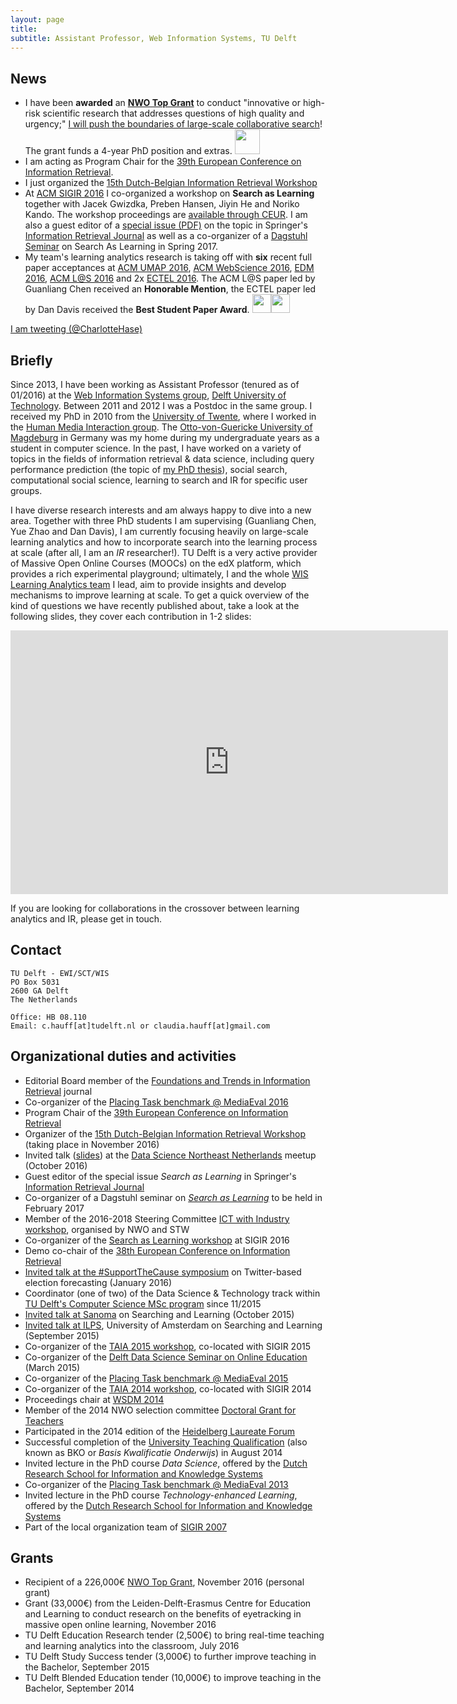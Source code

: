 ```yaml
---
layout: page
title:  
subtitle: Assistant Professor, Web Information Systems, TU Delft
---
```


## News

- I have been **awarded** an [**NWO Top Grant**](http://www.nwo.nl/actueel/nieuws/2016/ew/63-miljoen-top-subsidie-voor-18-exacte-topwetenschappers.html) to conduct "innovative or high-risk scientific research that addresses questions of high quality and urgency;" [I will push the boundaries of large-scale collaborative search](http://chauff.github.io/2016-11-27-lacrosse/)! The grant funds a 4-year PhD position and extras. <img src="../img/grant.png" height="40px">
- I am acting as Program Chair for the [39th European Conference on Information Retrieval](http://ecir2017.org/).
- I just organized the [15th Dutch-Belgian Information Retrieval Workshop](http://dir2016.nl)
- At [ACM SIGIR 2016](http://sigir.org/sigir2016/) I co-organized a workshop on **Search as Learning** together with Jacek Gwizdka, Preben Hansen, Jiyin He and Noriko Kando. The workshop proceedings are [available through CEUR](http://ceur-ws.org/Vol-1647/). I am also a guest editor of a [special issue (PDF)](http://chauff.github.io/sal2016/CfP_SI_Search_As_Learning.pdf) on the topic in Springer's [Information Retrieval Journal](http://link.springer.com/journal/10791) as well as a co-organizer of a [Dagstuhl Seminar](https://www.dagstuhl.de/en/program/dagstuhl-seminars/) on Search As Learning in Spring 2017.
- My team's learning analytics research is taking off with **six** recent full paper acceptances at [ACM UMAP 2016](http://www.um.org/umap2016/), [ACM WebScience 2016](http://websci16.org/), [EDM 2016](http://www.educationaldatamining.org/EDM2016/), [ACM L@S 2016](http://learningatscale.acm.org/las2016/) and 2x [ECTEL 2016](http://www.ec-tel.eu/index.php?id=732). The ACM L@S paper led by Guanliang Chen received an **Honorable Mention**, the ECTEL paper led by Dan Davis received the **Best Student Paper Award**. <img src="../img/award.png" height="30px"><img src="../img/award.png" height="30px">

<p>
 <a class="twitter-timeline"
 href="https://twitter.com/CharlotteHase"
 data-widget-id="340639437736255489"
 data-chrome="nofooter noborders transparent" data-tweet-limit="3">I am tweeting (@CharlotteHase)</a>
 <script>
						!function(d, s, id) {
							var js, fjs = d.getElementsByTagName(s)[0], p = /^http:/
									.test(d.location) ? 'http' : 'https';
							if (!d.getElementById(id)) {
								js = d.createElement(s);
								js.id = id;
								js.src = p
										+ "://platform.twitter.com/widgets.js";
								fjs.parentNode.insertBefore(js, fjs);
							}
						}(document, "script", "twitter-wjs");
 </script>
</p>

## Briefly

Since 2013, I have been working as Assistant Professor (tenured as of 01/2016) at the [Web Information Systems group](http://www.wis.ewi.tudelft.nl/),
 [Delft University of Technology](http://www.tudelft.nl/). Between 2011 and 2012 I was a Postdoc in the same group.
I received my PhD in 2010 from the [University of Twente](https://www.utwente.nl/), where I worked in the 
[Human Media Interaction group](http://hmi.ewi.utwente.nl/). 
The [Otto-von-Guericke University of Magdeburg](https://www.uni-magdeburg.de/) in Germany was 
my home during my undergraduate years as a student in computer science.
In the past, I have worked on a variety of topics in the fields of information retrieval & data science, 
including query performance prediction (the topic of [my PhD thesis](../documents/publications/thesis.pdf)), 
social search, computational social science, 
learning to search and IR for specific user groups.

I have diverse research interests and am always happy to dive into a new area. Together with three PhD students 
I am supervising (Guanliang Chen, Yue Zhao and Dan Davis), I am currently focusing heavily on large-scale learning analytics and how to incorporate search into the learning process at scale (after all, I am an *IR* researcher!). TU Delft is a very active provider of Massive Open Online Courses (MOOCs) on the edX platform, which provides a rich experimental playground; ultimately, I and the whole [WIS Learning Analytics team](http://www.wis.ewi.tudelft.nl/projects/learning-analytics/) I lead, aim to provide insights and develop mechanisms to improve learning at scale. To get a quick overview of the kind of questions we have recently published about, take a look at the following slides, they cover each contribution in 1-2 slides:

<iframe src="https://docs.google.com/presentation/d/1hJZjzxAhidTjaUiaW_cW57nGpESHK0yd-eMUcYW6QwM/embed?start=false&loop=false&delayms=3000" frameborder="0" width="700" height="422" allowfullscreen="true" mozallowfullscreen="true" webkitallowfullscreen="true"></iframe>


If you are looking for collaborations in the crossover between learning analytics and IR, please get in touch.

## Contact

```
TU Delft - EWI/SCT/WIS
PO Box 5031
2600 GA Delft
The Netherlands

Office: HB 08.110
Email: c.hauff[at]tudelft.nl or claudia.hauff[at]gmail.com
```

## Organizational duties and activities
- Editorial Board member of the [Foundations and Trends in Information Retrieval](http://www.nowpublishers.com/INR) journal 
- Co-organizer of the [Placing Task benchmark @ MediaEval 2016](http://www.multimediaeval.org/mediaeval2016/placing/)
- Program Chair of the [39th European Conference on Information Retrieval](http://ecir2017.org)
- Organizer of the [15th Dutch-Belgian Information Retrieval Workshop](http://dir2016.nl) (taking place in November 2016)
- Invited talk ([slides](http://www.slideshare.net/chauff/largescale-learning-analytics-at-tu-delft)) at the [Data Science Northeast Netherlands](http://www.meetup.com/Data-Science-Northeast-Netherlands/) meetup (October 2016)
- Guest editor of the special issue *Search as Learning* in Springer's [Information Retrieval Journal](http://link.springer.com/journal/10791)
- Co-organizer of a Dagstuhl seminar on [*Search as Learning*](http://www.dagstuhl.de/en/program/calendar/semhp/?semnr=17092) to be held in February 2017
- Member of the 2016-2018 Steering Committee [ICT with Industry workshop](http://www.nwo.nl/over-nwo/organisatie/nwo-onderdelen/ew/bijeenkomsten/ict+with+industry+workshop), organised by NWO and STW
- Co-organizer of the [Search as Learning workshop](http://chauff.github.io/sal2016/) at SIGIR 2016
- Demo co-chair of the [38th European Conference on Information Retrieval](http://ecir2016.dei.unipd.it/)
- [Invited talk at the #SupportTheCause symposium](http://supportthecause.nl/) on Twitter-based election forecasting (January 2016)
- Coordinator (one of two) of the Data Science & Technology track within [TU Delft's Computer Science MSc program](http://www.tudelft.nl/studeren/masteropl/masteropleidingen/computer-science/) since 11/2015
- [Invited talk at Sanoma](https://www.youtube.com/watch?v=22ncUHW2GnI) on Searching and Learning (October 2015)
- [Invited talk at ILPS](http://ilps.science.uva.nl/invited-talk-by-claudia-hauff/), University of Amsterdam on Searching and Learning (September 2015)
- Co-organizer of the [TAIA 2015 workshop](http://research.microsoft.com/en-us/people/milads/taia2015.aspx), co-located with SIGIR 2015
- Co-organizer of the [Delft Data Science Seminar on Online Education](http://www.delftdatascience.tudelft.nl/about-dds/dds-online-education/) (March 2015)
- Co-organizer of the [Placing Task benchmark @ MediaEval 2015](http://www.multimediaeval.org/mediaeval2015/placing2015/)
- Co-organizer of the [TAIA 2014 workshop](http://research.microsoft.com/en-us/people/milads/taia2014.aspx), co-located with SIGIR 2014
- Proceedings chair at [WSDM 2014](http://www.wsdm-conference.org/2014/organizing-committee/)
- Member of the 2014 NWO selection committee [Doctoral Grant for Teachers](http://www.nwo.nl/en/funding/our-funding-instruments/nwo/doctoral-grant-for-teachers/doctoral-grant-for-teachers.html)
- Participated in the 2014 edition of the [Heidelberg Laureate Forum](http://www.heidelberg-laureate-forum.org/)
- Successful completion of the [University Teaching Qualification](https://intranet.tudelft.nl/en/targeted-info/education/educational-improvements/oc-focus-centre-for-expertise-in-education/courses/utq/) (also known as BKO or *Basis Kwalificatie Onderwijs*) in August 2014
- Invited lecture in the PhD course *Data Science*, offered by the [Dutch Research School for Information and Knowledge Systems](http://www.siks.nl/Data-Science-2014.php)
- Co-organizer of the [Placing Task benchmark @ MediaEval 2013](http://www.multimediaeval.org/mediaeval2013/placing2013/)
- Invited lecture in the PhD course *Technology-enhanced Learning*, offered by the [Dutch Research School for Information and Knowledge Systems](http://www.siks.nl/EL2012.php)
- Part of the local organization team of [SIGIR 2007](http://www.sigir.org/sigir2007/organisers.html)

## Grants
- Recipient of a 226,000€ [NWO Top Grant](http://www.nwo.nl/en/funding/our-funding-instruments/nwo/top-grants/top-grants-physical-sciences/index.html), November 2016 (personal grant)
- Grant (33,000€) from the Leiden-Delft-Erasmus Centre for Education and Learning to conduct research on the benefits of eyetracking in massive open online learning, November 2016
- TU Delft Education Research tender (2,500€) to bring real-time teaching and learning analytics into the classroom, July 2016
- TU Delft Study Success tender (3,000€) to further improve teaching in the Bachelor, September 2015 
- TU Delft Blended Education tender (10,000€) to improve teaching in the Bachelor, September 2014
